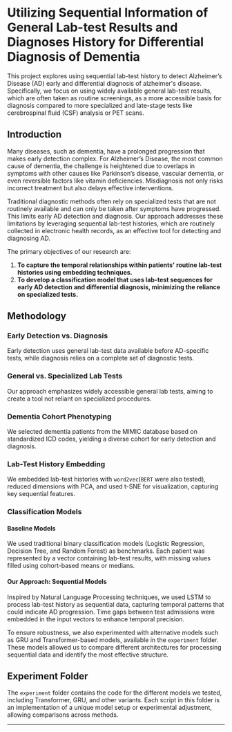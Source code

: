 # Utilizing Sequential Information of General Lab-test Results and Diagnoses History for Differential Diagnosis of Dementia

This project explores using sequential lab-test history to detect Alzheimer’s Disease (AD) early and differential diagnosis of alzheimer's disease. Specifically, we focus on using widely available general lab-test results, which are often taken as routine screenings, as a more accessible basis for diagnosis compared to more specialized and late-stage tests like cerebrospinal fluid (CSF) analysis or PET scans.


## Introduction
Many diseases, such as dementia, have a prolonged progression that makes early detection complex. For Alzheimer’s Disease, the most common cause of dementia, the challenge is heightened due to overlaps in symptoms with other causes like Parkinson’s disease, vascular dementia, or even reversible factors like vitamin deficiencies. Misdiagnosis not only risks incorrect treatment but also delays effective interventions.

Traditional diagnostic methods often rely on specialized tests that are not routinely available and can only be taken after symptoms have progressed. This limits early AD detection and diagnosis. Our approach addresses these limitations by leveraging sequential lab-test histories, which are routinely collected in electronic health records, as an effective tool for detecting and diagnosing AD. 

The primary objectives of our research are:
1. **To capture the temporal relationships within patients' routine lab-test histories using embedding techniques.**
2. **To develop a classification model that uses lab-test sequences for early AD detection and differential diagnosis, minimizing the reliance on specialized tests.**

## Methodology
### Early Detection vs. Diagnosis
Early detection uses general lab-test data available before AD-specific tests, while diagnosis relies on a complete set of diagnostic tests.

### General vs. Specialized Lab Tests
Our approach emphasizes widely accessible general lab tests, aiming to create a tool not reliant on specialized procedures.

### Dementia Cohort Phenotyping
We selected dementia patients from the MIMIC database based on standardized ICD codes, yielding a diverse cohort for early detection and diagnosis.

### Lab-Test History Embedding
We embedded lab-test histories with `word2vec`(`BERT` were also tested), reduced dimensions with PCA, and used t-SNE for visualization, capturing key sequential features.

### Classification Models

#### Baseline Models
We used traditional binary classification models (Logistic Regression, Decision Tree, and Random Forest) as benchmarks. Each patient was represented by a vector containing lab-test results, with missing values filled using cohort-based means or medians.

#### Our Approach: Sequential Models
Inspired by Natural Language Processing techniques, we used LSTM to process lab-test history as sequential data, capturing temporal patterns that could indicate AD progression. Time gaps between test admissions were embedded in the input vectors to enhance temporal precision.

To ensure robustness, we also experimented with alternative models such as GRU and Transformer-based models, available in the `experiment` folder. These models allowed us to compare different architectures for processing sequential data and identify the most effective structure.


## Experiment Folder
The `experiment` folder contains the code for the different models we tested, including Transformer, GRU, and other variants. Each script in this folder is an implementation of a unique model setup or experimental adjustment, allowing comparisons across methods.


---
